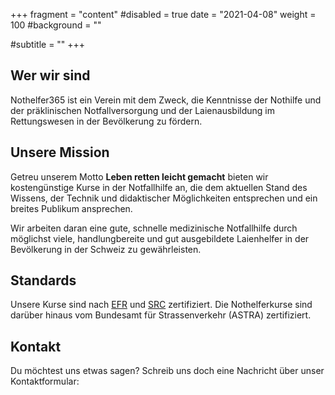 +++
fragment = "content"
#disabled = true
date = "2021-04-08"
weight = 100
#background = ""

#subtitle = ""
+++

## Wer wir sind

Nothelfer365 ist ein Verein mit dem Zweck, die Kenntnisse der Nothilfe und der präklinischen Notfallversorgung und der Laienausbildung im Rettungswesen in der Bevölkerung zu fördern.

## Unsere Mission

Getreu unserem Motto **Leben retten leicht gemacht** bieten wir kostengünstige Kurse in der Notfallhilfe an, die dem aktuellen Stand des Wissens, der Technik und didaktischer Möglichkeiten entsprechen und ein breites Publikum ansprechen.

Wir arbeiten daran eine gute, schnelle medizinische Notfallhilfe durch möglichst viele, handlungbereite und gut ausgebildete Laienhelfer in der Bevölkerung in der Schweiz zu gewährleisten.

## Standards

Unsere Kurse sind nach [EFR](https://emergencyfirstresponse.com) und [SRC](https://resuscitation.ch) zertifiziert.
Die Nothelferkurse sind darüber hinaus vom Bundesamt für Strassenverkehr (ASTRA) zertifiziert.

## Kontakt

Du möchtest uns etwas sagen? Schreib uns doch eine Nachricht über unser Kontaktformular:

<script type="application/ld+json">
  {
    "@context": "https://schema.org",
    "@type": "Organization",
    "name": "Nothelfer365",
    "description": "Im Nothelferkurs für Führerausweisbewerbende lernst du richtiges Verhalten im Notfall. Von Wiederbelebung bis Patientenbetreuung und Wundversorgung enthält der Kurs alles Nötige um Leben zu retten.",
    "sameAs": "https://nothelfer365.ch",
    "address": {
        "@type": "PostalAddress",
        "streetAddress": "Muehlezelgstrasse 26",
        "postalCode": "8047",
        "addressLocality": "Zurich",
        "addressCountry": "Switzerland"
    },
    "logo": "https://nothelfer365.ch/images/logo.svg",
    "slogan": "Leben retten leicht gemacht",
    "url": "https://nothelfer365.ch"
  }
</script>